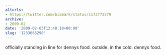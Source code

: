 ```yaml
---
alturls:
- https://twitter.com/bismark/status/1172773579
archive:
- 2009-02
date: '2009-02-03T12:48:10+00:00'
slug: '1233665290'
---
```


officially standing in line for dennys food. outside. in the cold. dennys food.

